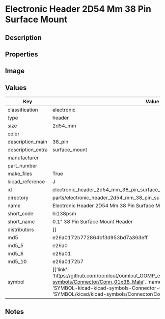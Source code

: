 # Electronic Header 2D54 Mm 38 Pin Surface Mount

## Description

## Properties


## Image


## Values

| Key | Value |
| --- | --- |
| classification | electronic |
| type | header |
| size | 2d54_mm |
| color |  |
| description_main | 38_pin |
| description_extra | surface_mount |
| manufacturer |  |
| part_number |  |
| make_files | True |
| kicad_reference | J |
| id | electronic_header_2d54_mm_38_pin_surface_mount |
| directory | parts/electronic_header_2d54_mm_38_pin_surface_mount |
| name | Electronic Header 2D54 Mm 38 Pin Surface Mount |
| short_code | hi138psm |
| short_name | 0.1" 38 Pin Surface Mount Header |
| distributors | [] |
| md5 | e26a0172b772864bf3d953bd7a363eff |
| md5_5 | e26a0 |
| md5_6 | e26a01 |
| md5_10 | e26a0172b7 |
| symbol | [{'link': 'https://github.com/oomlout/oomlout_OOMP_eda_V2/tree/main/SYMBOL/kicad/kicad-symbols/Connector/Conn_01x38_Male', 'name': 'Connector : Conn_01x38_Male', 'id': 'SYMBOL-kicad-kicad-symbols-Connector-Conn_01x38_Male', 'directory': 'SYMBOL/kicad/kicad-symbols/Connector/Conn_01x38_Male/'}] |

## Notes

